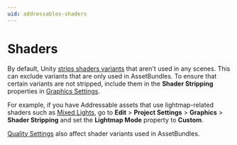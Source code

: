 ```yaml
---
uid: addressables-shaders
---
```


# Shaders

By default, Unity [strips shaders variants] that aren't used in any scenes. This can exclude variants that are only used in AssetBundles. To ensure that certain variants are not stripped, include them in the **Shader Stripping** properties in [Graphics Settings]. 

For example, if you have Addressable assets that use lightmap-related shaders such as [Mixed Lights], go to **Edit** &gt; **Project Settings** &gt; **Graphics** &gt; **Shader Stripping** and set the **Lightmap Mode** property to **Custom**.

[Quality Settings] also affect shader variants used in AssetBundles.

[strips shaders variants]: xref:shader-variant-stripping
[Quality Settings]: xref:class-QualitySettings
[Mixed Lights]: xref:LightMode-Mixed
[Graphics Settings]: xref:class-GraphicsSettings